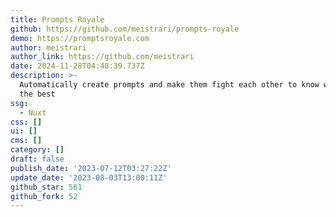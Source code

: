 ```yaml
---
title: Prompts Royale
github: https://github.com/meistrari/prompts-royale
demo: https://promptsroyale.com
author: meistrari
author_link: https://github.com/meistrari
date: 2024-11-28T04:48:39.737Z
description: >-
  Automatically create prompts and make them fight each other to know which is
  the best
ssg:
  - Nuxt
css: []
ui: []
cms: []
category: []
draft: false
publish_date: '2023-07-12T03:27:22Z'
update_date: '2023-08-03T13:00:11Z'
github_star: 561
github_fork: 52
---
```

